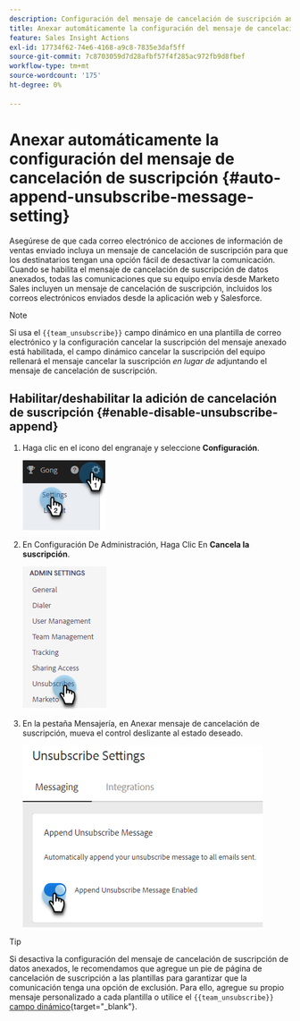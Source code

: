 ```yaml
---
description: Configuración del mensaje de cancelación de suscripción anexada automáticamente - Documentos de Marketo - Documentación del producto
title: Anexar automáticamente la configuración del mensaje de cancelación de suscripción
feature: Sales Insight Actions
exl-id: 17734f62-74e6-4168-a9c8-7835e3daf5ff
source-git-commit: 7c8703059d7d28afbf57f4f285ac972fb9d8fbef
workflow-type: tm+mt
source-wordcount: '175'
ht-degree: 0%

---
```


# Anexar automáticamente la configuración del mensaje de cancelación de suscripción {#auto-append-unsubscribe-message-setting}

Asegúrese de que cada correo electrónico de acciones de información de ventas enviado incluya un mensaje de cancelación de suscripción para que los destinatarios tengan una opción fácil de desactivar la comunicación. Cuando se habilita el mensaje de cancelación de suscripción de datos anexados, todas las comunicaciones que su equipo envía desde Marketo Sales incluyen un mensaje de cancelación de suscripción, incluidos los correos electrónicos enviados desde la aplicación web y Salesforce.

>[!NOTE]
>
>Si usa el `{{team_unsubscribe}}` campo dinámico en una plantilla de correo electrónico y la configuración cancelar la suscripción del mensaje anexado está habilitada, el campo dinámico cancelar la suscripción del equipo rellenará el mensaje cancelar la suscripción _en lugar de_ adjuntando el mensaje de cancelación de suscripción.

## Habilitar/deshabilitar la adición de cancelación de suscripción {#enable-disable-unsubscribe-append}

1. Haga clic en el icono del engranaje y seleccione **Configuración**.

   ![](assets/auto-append-unsubscribe-message-setting-1.png)

1. En Configuración De Administración, Haga Clic En **Cancela la suscripción**.

   ![](assets/auto-append-unsubscribe-message-setting-2.png)

1. En la pestaña Mensajería, en Anexar mensaje de cancelación de suscripción, mueva el control deslizante al estado deseado.

   ![](assets/auto-append-unsubscribe-message-setting-3.png)

>[!TIP]
>
>Si desactiva la configuración del mensaje de cancelación de suscripción de datos anexados, le recomendamos que agregue un pie de página de cancelación de suscripción a las plantillas para garantizar que la comunicación tenga una opción de exclusión. Para ello, agregue su propio mensaje personalizado a cada plantilla o utilice el `{{team_unsubscribe}}` [campo dinámico](/help/marketo/product-docs/marketo-sales-insight/actions/templates/dynamic-fields.md){target="_blank"}.
